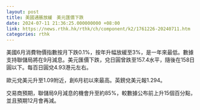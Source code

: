 ```yaml
---
layout: post
title: 美國通脹放緩　美元匯價下跌
date: 2024-07-11 21:36:25.000000000 +08:00
link: https://news.rthk.hk/rthk/ch/component/k2/1761226-20240711.htm
categories: rthk
---
```


美國6月消費物價指數按月下跌0.1%，按年升幅放緩至3%，是一年來最低。數據支持聯儲局將在9月減息。美元匯價下跌，兌日圓曾跌至157.4水平，隨後在158日圓以下。每百日圓兌4.93港元左右。

歐元兌美元升至1.09附近，創6月初以來最高。英鎊兌美元報1.294。

交易商預期，聯儲局9月減息的機會升至約85%，較數據公布前上升15個百分點，並且預期12月會再減。
